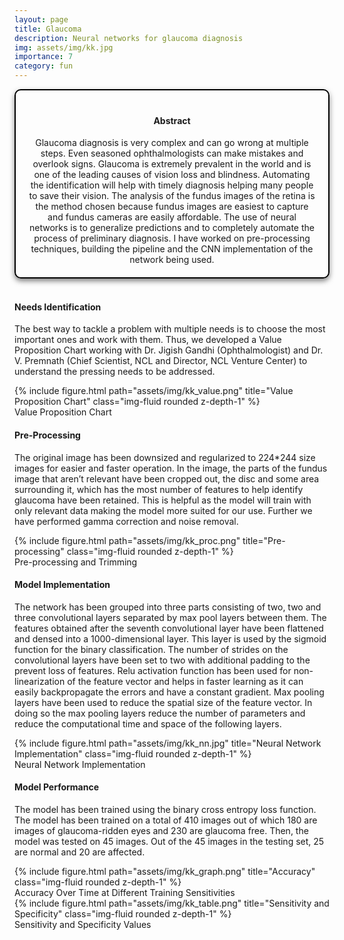 ```yaml
---
layout: page
title: Glaucoma
description: Neural networks for glaucoma diagnosis
img: assets/img/kk.jpg
importance: 7
category: fun
---
```



<head>
    <meta charset="UTF-8">
    <meta name="viewport" content="width=device-width, initial-scale=1.0">
    <style>
        .info-box {
            border: 2px solid #000000; /* Border color */
            padding: 20px; /* Padding inside the box */
            border-radius: 10px; /* Rounded corners */
            box-shadow: 0 4px 8px rgba(0, 0, 0, 0.5); /* Box shadow for a subtle lift */
            max-width: 800px; /* Maximum width of the box */
            text-align: center;
        }
        .info-box p {
            margin: 0; /* Remove default margin for better spacing */
        }
    </style>
</head>

<div class="info-box">
 <h4><b>Abstract</b></h4>
<p>
Glaucoma diagnosis is very complex and can go wrong at multiple steps. Even seasoned ophthalmologists can make mistakes and overlook signs. Glaucoma is extremely prevalent in the world and is one of the leading causes of vision loss and blindness. Automating the identification will help with timely diagnosis helping many people to save their vision. The analysis of the fundus images of the retina is the method chosen because fundus images are easiest to capture and fundus cameras are easily affordable. The use of neural networks is to generalize predictions and to completely automate the process of preliminary diagnosis. I have worked on pre-processing techniques, building the pipeline and the CNN implementation of the network being used.
</p></div> 
<br>


<h4>Needs Identification</h4>

The best way to tackle a problem with multiple needs is to choose the most important ones and work with them. Thus, we developed a Value Proposition Chart working with Dr. Jigish Gandhi (Ophthalmologist) and Dr. V. Premnath (Chief Scientist, NCL and Director, NCL Venture Center) to understand the pressing needs to be addressed. 

<div class="img">
        {% include figure.html path="assets/img/kk_value.png" title="Value Proposition Chart" class="img-fluid rounded z-depth-1" %}
</div>
<div class="caption">
    Value Proposition Chart
</div>


<h4>Pre-Processing</h4>

The original image has been downsized and regularized to 224*244 size images for easier and faster operation. In the image, the parts of the fundus image that aren’t relevant have been cropped out, the disc and some area surrounding it, which has the most number of features to help identify glaucoma have been retained. This is helpful as the model will train with only relevant data making the model more suited for our use. Further we have performed gamma correction and noise removal.

<div class="img">
        {% include figure.html path="assets/img/kk_proc.png" title="Pre-processing" class="img-fluid rounded z-depth-1" %}
</div>
<div class="caption">
    Pre-processing and Trimming
</div>


<h4>Model Implementation</h4>

The network has been grouped into three parts consisting of two, two and three convolutional layers separated by max pool layers between them. The features obtained after the seventh convolutional layer have been flattened and densed into a 1000-dimensional layer. This layer is used by the sigmoid function for the binary classification. The number of strides on the convolutional layers have been set to two with additional padding to the prevent loss of features. Relu activation function has been used for non-linearization of the feature vector and helps in faster learning as it can easily backpropagate the errors and have a constant gradient. Max pooling layers have been used to reduce the spatial size of the feature vector. In doing so the max pooling layers reduce the number of parameters and reduce the computational time and space of the following layers.

<div class="img">
        {% include figure.html path="assets/img/kk_nn.jpg" title="Neural Network Implementation" class="img-fluid rounded z-depth-1" %}
</div>
<div class="caption">
    Neural Network Implementation
</div>

<h4>Model Performance</h4>

The model has been trained using the binary cross entropy loss function. The model has been trained on a total of 410 images out of which 180 are images of glaucoma-ridden eyes and 230 are glaucoma free. Then, the model was tested on 45 images. Out of the 45 images in the testing set, 25 are normal and 20 are affected.


<div class="img">
        {% include figure.html path="assets/img/kk_graph.png" title="Accuracy" class="img-fluid rounded z-depth-1" %}
</div>
<div class="caption">
    Accuracy Over Time at Different Training Sensitivities
</div>

<div class="img">
        {% include figure.html path="assets/img/kk_table.png" title="Sensitivity and Specificity" class="img-fluid rounded z-depth-1" %}
</div>
<div class="caption">
    Sensitivity and Specificity Values
</div>
